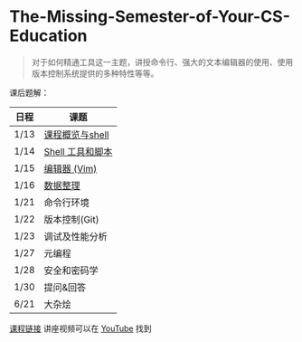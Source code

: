 # The-Missing-Semester-of-Your-CS-Education
> 对于如何精通工具这一主题，讲授命令行、强大的文本编辑器的使用、使用版本控制系统提供的多种特性等等。

课后题解：

| 日程 | 课题             |
| ---- | ---------------- |
| 1/13 | [课程概览与shell](https://github.com/KevinYc5/The-Missing-Semester-of-Your-CS-Education/blob/master/%E8%AF%BE%E7%A8%8B%E6%A6%82%E8%A7%88%E4%B8%8E%20shell.md)  |
| 1/14 | [Shell 工具和脚本](https://github.com/KevinYc5/The-Missing-Semester-of-Your-CS-Education/blob/master/Shell%20%E5%B7%A5%E5%85%B7%E5%92%8C%E8%84%9A%E6%9C%AC.md) |
| 1/15 | [编辑器 (Vim)](https://github.com/KevinYc5/The-Missing-Semester-of-Your-CS-Education/blob/master/%E7%BC%96%E8%BE%91%E5%99%A8%EF%BC%88Vim%EF%BC%89.md)     |
| 1/16 | [数据整理](https://github.com/KevinYc5/The-Missing-Semester-of-Your-CS-Education/blob/master/%E6%95%B0%E6%8D%AE%E6%95%B4%E7%90%86.md)         |
| 1/21 | 命令行环境       |
| 1/22 | 版本控制(Git)    |
| 1/23 | 调试及性能分析   |
| 1/27 | 元编程           |
| 1/28 | 安全和密码学     |
| 1/30 | 提问&回答        |
| 6/21 | 大杂烩           |
    
    
[课程链接](https://missing-semester-cn.github.io/)
讲座视频可以在 [YouTube](https://www.youtube.com/playlist?list=PLyzOVJj3bHQuloKGG59rS43e29ro7I57J) 找到


